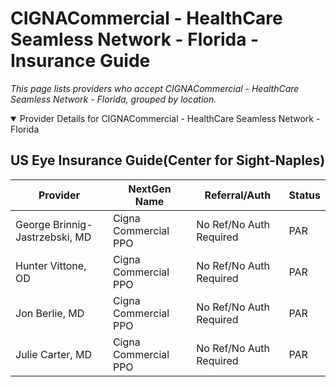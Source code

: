 # CIGNACommercial - HealthCare Seamless Network - Florida - Insurance Guide

*This page lists providers who accept CIGNACommercial - HealthCare Seamless Network - Florida, grouped by location.*

<details open><summary>Provider Details for CIGNACommercial - HealthCare Seamless Network - Florida</summary>

## US Eye Insurance Guide(Center for Sight-Naples)

| Provider | NextGen Name | Referral/Auth | Status |
|----------|-------------|--------------|--------|
| George Brinnig-Jastrzebski, MD | Cigna Commercial PPO | No Ref/No Auth Required | PAR |
| Hunter Vittone, OD | Cigna Commercial PPO | No Ref/No Auth Required | PAR |
| Jon Berlie, MD | Cigna Commercial PPO | No Ref/No Auth Required | PAR |
| Julie Carter, MD | Cigna Commercial PPO | No Ref/No Auth Required | PAR |

</details>

